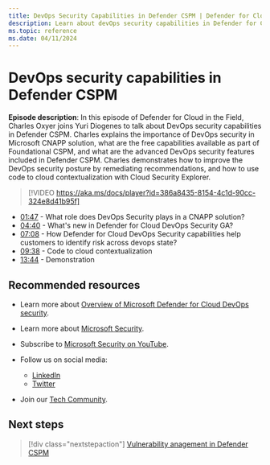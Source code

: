 ```yaml
---
title: DevOps Security Capabilities in Defender CSPM | Defender for Cloud in the field
description: Learn about devOps security capabilities in Defender for Cloud
ms.topic: reference
ms.date: 04/11/2024
---
```


# DevOps security capabilities in Defender CSPM

**Episode description**: In this episode of Defender for Cloud in the Field, Charles Oxyer joins Yuri Diogenes to talk about DevOps security capabilities in Defender CSPM. Charles explains the importance of DevOps security in Microsoft CNAPP solution, what are the free capabilities available as part of Foundational CSPM, and what are the advanced DevOps security features included in Defender CSPM. Charles demonstrates how to improve the DevOps security posture by remediating recommendations, and how to use code to cloud contextualization with Cloud Security Explorer.

> [!VIDEO https://aka.ms/docs/player?id=386a8435-8154-4c1d-90cc-324e8d41b95f]

- [01:47](/shows/mdc-in-the-field/devops-security#time=01m54s) - What role does DevOps Security plays in a CNAPP solution?
- [04:40](/shows/mdc-in-the-field/devops-security#time=04m40s) - What's new in Defender for Cloud DevOps Security GA?
- [07:08](/shows/mdc-in-the-field/devops-security#time=07m08s) - How Defender for Cloud DevOps Security capabilities help customers to identify risk across devops state?
- [09:38](/shows/mdc-in-the-field/devops-security#time=09m38s) - Code to cloud contextualization
- [13:44](/shows/mdc-in-the-field/devops-security#time=13m44s) - Demonstration

## Recommended resources

- Learn more about [Overview of Microsoft Defender for Cloud DevOps security](defender-for-devops-introduction.md).
- Learn more about [Microsoft Security](https://msft.it/6002T9HQY).
- Subscribe to [Microsoft Security on YouTube](https://www.youtube.com/playlist?list=PL3ZTgFEc7LysiX4PfHhdJPR7S8mGO14YS).

- Follow us on social media:

  - [LinkedIn](https://www.linkedin.com/showcase/microsoft-security/)
  - [Twitter](https://twitter.com/msftsecurity)

- Join our [Tech Community](https://aka.ms/SecurityTechCommunity).

## Next steps

> [!div class="nextstepaction"]
> [Vulnerability anagement in Defender CSPM](episode-forty-seven.md)
